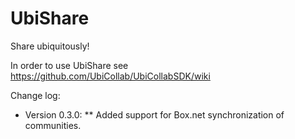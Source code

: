 UbiShare
========

Share ubiquitously!

In order to use UbiShare see https://github.com/UbiCollab/UbiCollabSDK/wiki

Change log:
* Version 0.3.0:
** Added support for Box.net synchronization of communities.
